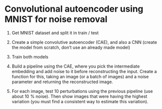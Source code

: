 # Convolutional autoencoder using MNIST for noise removal

1) Get MNIST dataset and split it in train / test

2) Create a simple convolutive autoencoder (CAE), and also a CNN (create the model from scratch, don’t use an already made model)

3) Train both models

4) Build a pipeline using the CAE, where you pick the intermediate embedding and add noise to it before reconstructing the input. Create a function for this, taking an image (or a batch of images) and a noise parameter and returning the reconstructed image.

5) For each image, test 10 perturbations using the previous pipeline (use about 10 % noise). Then show images that were having the highest variation (you must find a consistent way to estimate this variation).
